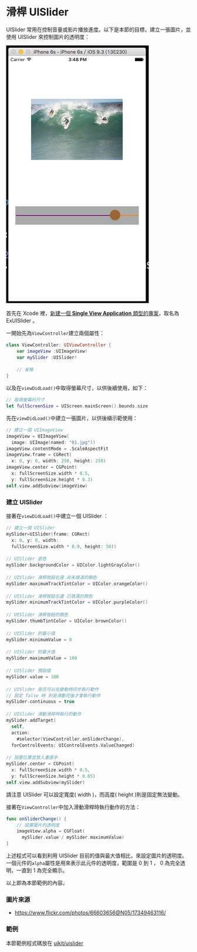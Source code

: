 # 滑桿 UISlider

UISlider 常用在控制音量或影片播放進度。以下是本節的目標，建立一張圖片，並使用 UISlider 來控制圖片的透明度：

![uislider01](../images/uikit/uislider/uislider01.png)

首先在 Xcode 裡，[新建一個 **Single View Application** 類型的專案](../more/open_project.md#create_a_new_project)，取名為 ExUISlider 。

一開始先為`ViewController`建立兩個屬性：

```swift
class ViewController: UIViewController {
    var imageView :UIImageView!
    var mySlider :UISlider!
 
    // 省略
}
```

以及在`viewDidLoad()`中取得螢幕尺寸，以供後續使用，如下：

```swift
// 取得螢幕的尺寸
let fullScreenSize = UIScreen.mainScreen().bounds.size

```

先在`viewDidLoad()`中建立一張圖片，以供後續示範使用：

```swift
// 建立一個 UIImageView
imageView = UIImageView(
  image: UIImage(named: "01.jpg"))
imageView.contentMode = .ScaleAspectFit
imageView.frame = CGRect(
  x: 0, y: 0, width: 250, height: 250)
imageView.center = CGPoint(
  x: fullScreenSize.width * 0.5,
  y: fullScreenSize.height * 0.3)
self.view.addSubview(imageView)

```


### 建立 UISlider

接著在`viewDidLoad()`中建立一個 UISlider ：

```swift
// 建立一個 UISlider
mySlider=UISlider(frame: CGRect(
  x: 0, y: 0, width:
  fullScreenSize.width * 0.9, height: 50))

// UISlider 底色
mySlider.backgroundColor = UIColor.lightGrayColor()

// UISlider 滑桿按鈕右邊 尚未填滿的顏色
mySlider.maximumTrackTintColor = UIColor.orangeColor()

// UISlider 滑桿按鈕左邊 已填滿的顏色
mySlider.minimumTrackTintColor = UIColor.purpleColor()

// UISlider 滑桿按鈕的顏色
mySlider.thumbTintColor = UIColor.brownColor()

// UISlider 的最小值
mySlider.minimumValue = 0

// UISlider 的最大值
mySlider.maximumValue = 100

// UISlider 預設值
mySlider.value = 100

// UISlider 是否可以在變動時同步執行動作
// 設定 false 時 則是滑動完後才會執行動作
mySlider.continuous = true

// UISlider 滑動滑桿時執行的動作
mySlider.addTarget(
  self,
  action:
    #selector(ViewController.onSliderChange),
  forControlEvents: UIControlEvents.ValueChanged)

// 設置位置並放入畫面中
mySlider.center = CGPoint(
  x: fullScreenSize.width * 0.5,
  y: fullScreenSize.height * 0.65)
self.view.addSubview(mySlider)

```

請注意 UISlider 可以設定寬度( width )，而高度( height )則是固定無法變動。

接著在`ViewController`中加入滑動滑桿時執行動作的方法：

```swift
func onSliderChange() {
    // 設置圖片的透明度
    imageView.alpha = CGFloat(
      mySlider.value / mySlider.maximumValue)
}

```

上述程式可以看到利用 UISlider 目前的值與最大值相比，來設定圖片的透明度。一個元件的`alpha`屬性是用來表示此元件的透明度，範圍是 0 到 1 ， 0 為完全透明，一直到 1 為完全顯示。

以上即為本節範例的內容。


### 圖片來源

- https://www.flickr.com/photos/66603656@N05/17349463116/


### 範例

本節範例程式碼放在 [uikit/uislider](https://github.com/itisjoe/swiftgo_files/tree/master/uikit/uislider)

